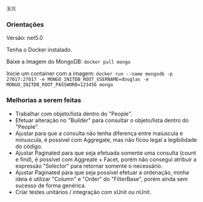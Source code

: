 :brazil:

### **Orientações**

Versão: net5.0

Tenha o Docker instalado.

Baixe a Imagem do MongoDB: ```docker pull mongo```

Inicie um container com a imagem: ```docker run --name mongodb -p 27017:27017 -e MONGO_INITDB_ROOT_USERNAME=douglas -e MONGO_INITDB_ROOT_PASSWORD=123456 mongo```

### **Melhorias a serem feitas**

- Trabalhar com objeto/lista dentro do "People".
- Efetuar alteração no "Builder" para consultar o objeto/lista dentro do "People".
- Ajustar para que a consulta não tenha diferença entre maíuscula e mínuscula, é possível com Aggregate, mas não ficou legal a legibilidade do código.
- Ajustar Paginated para que seja efetuada somente uma consulta (count e find), é possível com Aggreate + Facet, porém não consegui atribuir a expressão "Selector" para retornar somente o necessário.
- Ajustar Paginated para que seja possível efetuar a ordenação, minha ideia é utilizar "Column" e "Order" do "FilterBase", porém ainda sem sucesso de forma genérica.
- Criar testes unitários / integração com xUnit ou nUnit.